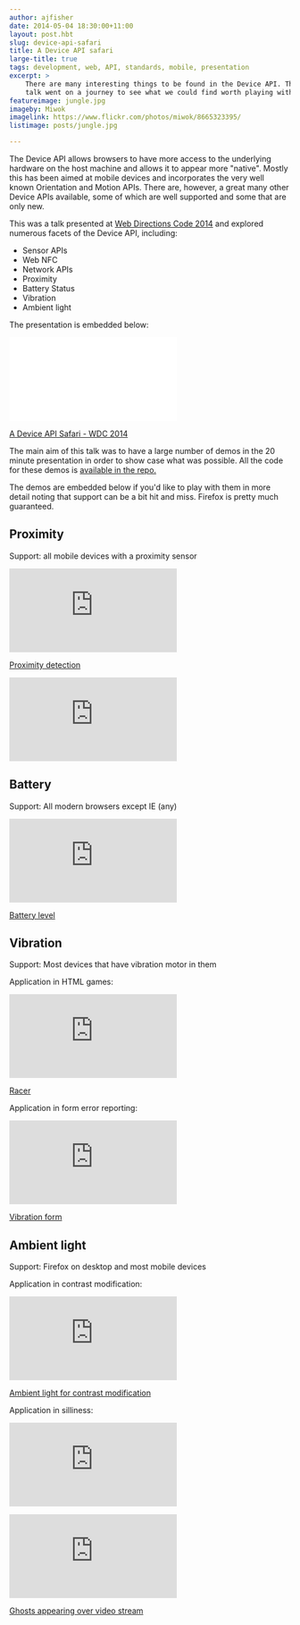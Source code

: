 ```yaml
---
author: ajfisher
date: 2014-05-04 18:30:00+11:00
layout: post.hbt
slug: device-api-safari
title: A Device API safari
large-title: true
tags: development, web, API, standards, mobile, presentation
excerpt: >
    There are many interesting things to be found in the Device API. This
    talk went on a journey to see what we could find worth playing with.
featureimage: jungle.jpg
imageby: Miwok
imagelink: https://www.flickr.com/photos/miwok/8665323395/
listimage: posts/jungle.jpg

---
```


The Device API allows browsers to have more access to the underlying hardware
on the host machine and allows it to appear more "native". Mostly this has been
aimed at mobile devices and incorporates the very well known Orientation and
Motion APIs. There are, however, a great many other Device APIs available,
some of which are well supported and some that are only new.

This was a talk presented at [Web Directions Code 2014](http://www.webdirections.org/code14/)
and explored numerous facets of the Device API, including:

* Sensor APIs
* Web NFC
* Network APIs
* Proximity
* Battery Status
* Vibration
* Ambient light

The presentation is embedded below:

<p class="mediacontainer"><iframe title="A device API safari" src="//www.slideshare.net/slideshow/embed_code/key/BGkZl6CDNLabUl" allowfullscreen frameborder="0"></iframe></p>

[A Device API Safari - WDC 2014](//www.slideshare.net/andrewjfisher/a-device-api-safari-web-directions-code-2014)

The main aim of this talk was to have a large number of demos in the 20 minute
presentation in order to show case what was possible. All the code for these
demos is [available in the repo.](http://github.com/ajfisher/wdc)

The demos are embedded below if you'd like to play with them in more detail noting
that support can be a bit hit and miss. Firefox is pretty much guaranteed.

## Proximity

Support: all mobile devices with a proximity sensor

<p class="mediacontainer"><iframe title="Proximity sensor test" src="http://wdc14.ajf.io/examples/proximity/" frameborder="0"></iframe></p>

[Proximity detection](http://wdc14.ajf.io/examples/proximity/)

<p class="mediacontainer"><iframe title="Video of proximity test" src="https://www.youtube.com/embed/7cgug03jmVw" frameborder="0" allowfullscreen></iframe></p>

## Battery

Support: All modern browsers except IE (any)

<p class="mediacontainer"><iframe title="Battery API example" src="http://wdc14.ajf.io/examples/battery/demo.html" frameborder="0"></iframe></p>

[Battery level](http://wdc14.ajf.io/examples/battery/demo.html)

## Vibration

Support: Most devices that have vibration motor in them

Application in HTML games:

<p class="mediacontainer"><iframe title="Vibration motor example" src="https://www.youtube.com/embed/0AC_InC0QMA" frameborder="0" allowfullscreen></iframe></p>

[Racer](http://wdc14.ajf.io/examples/racing_car/)

Application in form error reporting:

<p class="mediacontainer"><iframe title="Vibrating form example" src="http://wdc14.ajf.io/examples/vibrate/form.html" frameborder="0"></iframe></p>

[Vibration form](http://wdc14.ajf.io/examples/vibrate/form.html)

## Ambient light

Support: Firefox on desktop and most mobile devices

Application in contrast modification:

<p class="mediacontainer"><iframe title="Ambient light contrast changer" src="http://wdc14.ajf.io/examples/ambient/contrast.html" frameborder="0"></iframe></p>

[Ambient light for contrast modification](http://wdc14.ajf.io/examples/ambient/contrast.html)

Application in silliness:

<p class="mediacontainer"><iframe title="Video showing ambient light changes" src="https://www.youtube.com/embed/E2Eu5gRvkME" frameborder="0" allowfullscreen></iframe></p>

<p class="mediacontainer"><iframe title="Ambient light demo" src="http://wdc14.ajf.io/examples/ambient/ghosts.html" frameborder="0"></iframe></p>

[Ghosts appearing over video stream](http://wdc14.ajf.io/examples/ambient/ghosts.html)

